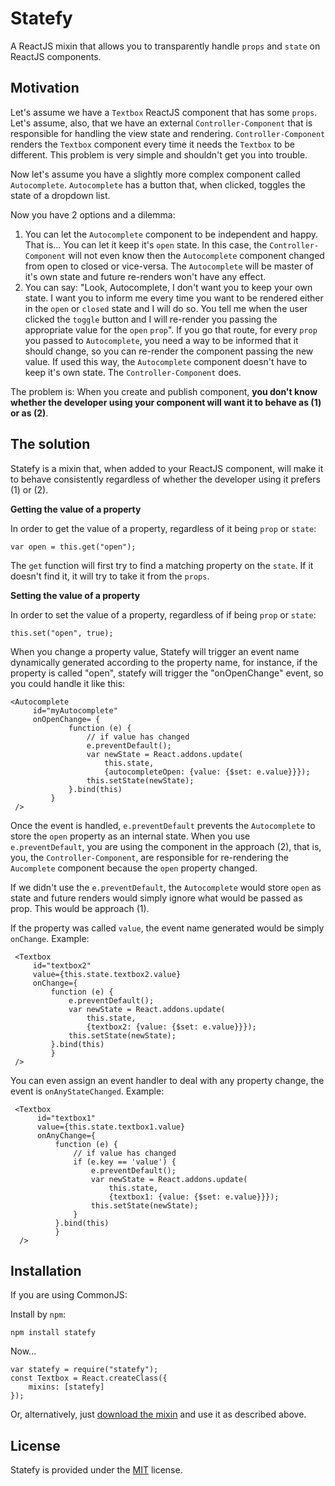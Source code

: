 Statefy
===

A ReactJS mixin that allows you to transparently handle `props` and `state` on ReactJS components.

Motivation
---

Let's assume we have a `Textbox` ReactJS component that has some `props`. Let's assume, also, that we have an external `Controller-Component` that is responsible for
handling the view state and rendering. `Controller-Component` renders the `Textbox` component every time it needs the `Textbox` to be different. This problem is very simple and
shouldn't get you into trouble.

Now let's assume you have a slightly more complex component called `Autocomplete`. `Autocomplete` has a button that, when clicked, toggles the state of a dropdown list.

Now you have 2 options and a dilemma:

 1. You can let the `Autocomplete` component to be independent and happy. That is... You can let it keep it's `open` state. In this case, the `Controller-Component` will
 not even know then the `Autocomplete` component changed from open to closed or vice-versa. The `Autocomplete` will be master of it's own state and future re-renders
 won't have any effect.
 2. You can say: "Look, Autocomplete, I don't want you to keep your own state. I want you to inform me every time you want to be rendered either in the `open` or `closed` state
 and I will do so. You tell me when the user clicked the `toggle` button and I will re-render you passing the appropriate value for the `open` `prop`". If you
 go that route, for every `prop` you passed to `Autocomplete`, you need a way to be informed that it should change, so you can re-render the component
 passing the new value. If used this way, the `Autocomplete` component doesn't have to keep it's own state. The `Controller-Component` does.

The problem is: When you create and publish component, **you don't know whether the developer using your component will want it to behave as (1) or as (2)**.

The solution
---

Statefy is a mixin that, when added to your ReactJS component, will make it to behave consistently regardless of whether the developer using it prefers (1) or (2).

**Getting the value of a property**

In order to get the value of a property, regardless of it being `prop` or `state`:

    var open = this.get("open");

The `get` function will first try to find a matching property on the `state`. If it doesn't find it, it will try to take it from the `props`.

**Setting the value of a property**

In order to set the value of a property, regardless of if being `prop` or `state`:

    this.set("open", true);
    
When you change a property value, Statefy will trigger an event name dynamically generated according to the property name,
for instance, if the property is called "open", statefy will trigger the "onOpenChange" event, so you could handle it like 
this:

    <Autocomplete
         id="myAutocomplete"
         onOpenChange= {
                 function (e) {
                     // if value has changed
                     e.preventDefault();
                     var newState = React.addons.update(
                         this.state,
                         {autocompleteOpen: {value: {$set: e.value}}});
                     this.setState(newState);
                 }.bind(this)
             }
     />

Once the event is handled, `e.preventDefault` prevents the `Autocomplete` to store the `open` property as an internal
 state. When you use `e.preventDefault`, you are using the component in the approach (2), that is, you, the `Controller-Component`,
 are responsible for re-rendering the `Aucomplete` component because the `open` property changed.
 
If we didn't use the `e.preventDefault`, the `Autocomplete` would store `open` as state and future renders would simply ignore
what would be passed as prop. This would be approach (1).

If the property was called `value`, the event name generated would be simply `onChange`. Example:

     <Textbox
         id="textbox2"
         value={this.state.textbox2.value}
         onChange={
             function (e) {
                 e.preventDefault();
                 var newState = React.addons.update(
                     this.state,
                     {textbox2: {value: {$set: e.value}}});
                 this.setState(newState);
             }.bind(this)
             }
     />
     
You can even assign an event handler to deal with any property change, the event is `onAnyStateChanged`. Example:

     <Textbox
          id="textbox1"
          value={this.state.textbox1.value}
          onAnyChange={
              function (e) {
                  // if value has changed
                  if (e.key == 'value') {
                      e.preventDefault();
                      var newState = React.addons.update(
                          this.state,
                          {textbox1: {value: {$set: e.value}}});
                      this.setState(newState);
                  }
              }.bind(this)
              }
      />
      
Installation
---

If you are using CommonJS:

Install by `npm`:

    npm install statefy
    
Now...

    var statefy = require("statefy");
    const Textbox = React.createClass({
        mixins: [statefy]
    });
    
Or, alternatively, just [download the mixin](https://github.com/gearz-lab/statefy/blob/master/index.js) and use it as described above.
      
License
---

Statefy is provided under the [MIT](https://github.com/gearz-lab/statefy/blob/master/LICENSE) license.